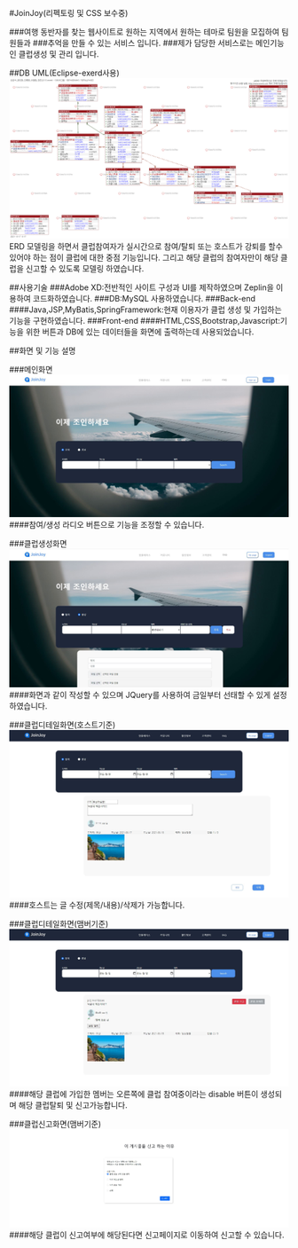 #JoinJoy(리펙토링 및 CSS 보수중)

###여행 동반자를 찾는 웹사이트로 원하는 지역에서 원하는 테마로 팀원을 모집하여 팀원들과
###추억을 만들 수 있는 서비스 입니다.
###제가 담당한 서비스로는 메인기능인 클럽생성 및 관리 입니다.

##DB UML(Eclipse-exerd사용)
![DB](./READMEpic/팀프로젝트.png)
ERD 모델링을 하면서 클럽참여자가 실시간으로 참여/탈퇴 또는 호스트가 강퇴를 할수 있어야 하는 점이 클럽에 대한 중점 기능입니다.
그리고 해당 클럽의 참여자만이 해당 클럽을 신고할 수 있도록 모델링 하였습니다.

##사용기술
###Adobe XD:전반적인 사이트 구성과 UI를 제작하였으며 Zeplin을 이용하여 코드화하였습니다.
###DB:MySQL 사용하였습니다.
###Back-end
####Java,JSP,MyBatis,SpringFramework:현재 이용자가 클럽 생성 및 가입하는 기능을 구현하였습니다.
###Front-end
####HTML,CSS,Bootstrap,Javascript:기능을 위한 버튼과 DB에 있는 데이터들을 화면에 출력하는데 사용되었습니다.

##화면 및 기능 설명

###메인화면
![DB](./READMEpic/메인.JPG)
####참여/생성 라디오 버튼으로 기능을 조정할 수 있습니다.

###클럽생성화면
![DB](./READMEpic/생성.JPG)
####화면과 같이 작성할 수 있으며 JQuery를 사용하여 금일부터 선태할 수 있게 설정하였습니다.

###클럽디테일화면(호스트기준)
![DB](./READMEpic/디테일.JPG)
####호스트는 글 수정(제목/내용)/삭제가 가능합니다.

###클럽디테일화면(맴버기준)
![DB](./READMEpic/디테일2.JPG)
####해당 클럽에 가입한 멤버는 오른쪽에 클럽 참여중이라는 disable 버튼이 생성되며 해당 클럽탈퇴 및 신고가능합니다.

###클럽신고화면(맴버기준)
![DB](./READMEpic/신고.jpeg)
####해당 클럽이 신고여부에 해당된다면 신고페이지로 이동하여 신고할 수 있습니다.